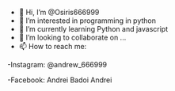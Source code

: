 - 👋 Hi, I’m @Osiris666999
- 👀 I’m interested in programming in python 
- 🌱 I’m currently learning Python and javascript
- 💞️ I’m looking to collaborate on ...
- 📫 How to reach me: 

-Instagram: @andrew_666999 
                      
-Facebook: Andrei Badoi Andrei 

<!---
Osiris666999/Osiris666999 is a ✨ special ✨ repository because its `README.md` (this file) appears on your GitHub profile.
You can click the Preview link to take a look at your changes.
--->
